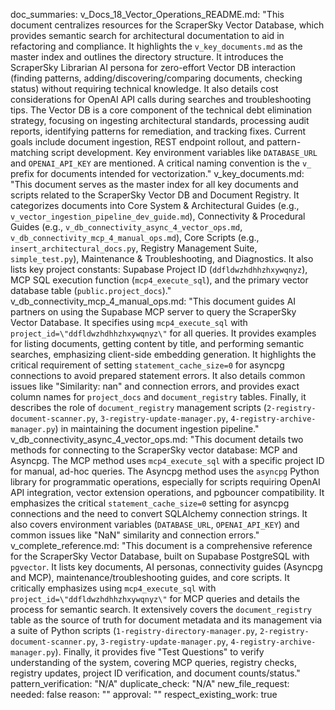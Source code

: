 doc_summaries:
  v_Docs_18_Vector_Operations_README.md: "This document centralizes resources for the ScraperSky Vector Database, which provides semantic search for architectural documentation to aid in refactoring and compliance. It highlights the `v_key_documents.md` as the master index and outlines the directory structure. It introduces the ScraperSky Librarian AI persona for zero-effort Vector DB interaction (finding patterns, adding/discovering/comparing documents, checking status) without requiring technical knowledge. It also details cost considerations for OpenAI API calls during searches and troubleshooting tips. The Vector DB is a core component of the technical debt elimination strategy, focusing on ingesting architectural standards, processing audit reports, identifying patterns for remediation, and tracking fixes. Current goals include document ingestion, REST endpoint rollout, and pattern-matching script development. Key environment variables like `DATABASE_URL` and `OPENAI_API_KEY` are mentioned. A critical naming convention is the `v_` prefix for documents intended for vectorization."
  v_key_documents.md: "This document serves as the master index for all key documents and scripts related to the ScraperSky Vector DB and Document Registry. It categorizes documents into Core System & Architectural Guides (e.g., `v_vector_ingestion_pipeline_dev_guide.md`), Connectivity & Procedural Guides (e.g., `v_db_connectivity_async_4_vector_ops.md`, `v_db_connectivity_mcp_4_manual_ops.md`), Core Scripts (e.g., `insert_architectural_docs.py`, Registry Management Suite, `simple_test.py`), Maintenance & Troubleshooting, and Diagnostics. It also lists key project constants: Supabase Project ID (`ddfldwzhdhhzhxywqnyz`), MCP SQL execution function (`mcp4_execute_sql`), and the primary vector database table (`public.project_docs`)."
  v_db_connectivity_mcp_4_manual_ops.md: "This document guides AI partners on using the Supabase MCP server to query the ScraperSky Vector Database. It specifies using `mcp4_execute_sql` with `project_id=\"ddfldwzhdhhzhxywqnyz\"` for all queries. It provides examples for listing documents, getting content by title, and performing semantic searches, emphasizing client-side embedding generation. It highlights the critical requirement of setting `statement_cache_size=0` for asyncpg connections to avoid prepared statement errors. It also details common issues like \"Similarity: nan\" and connection errors, and provides exact column names for `project_docs` and `document_registry` tables. Finally, it describes the role of `document_registry` management scripts (`2-registry-document-scanner.py`, `3-registry-update-manager.py`, `4-registry-archive-manager.py`) in maintaining the document ingestion pipeline."
  v_db_connectivity_async_4_vector_ops.md: "This document details two methods for connecting to the ScraperSky vector database: MCP and Asyncpg. The MCP method uses `mcp4_execute_sql` with a specific project ID for manual, ad-hoc queries. The Asyncpg method uses the `asyncpg` Python library for programmatic operations, especially for scripts requiring OpenAI API integration, vector extension operations, and pgbouncer compatibility. It emphasizes the critical `statement_cache_size=0` setting for asyncpg connections and the need to convert SQLAlchemy connection strings. It also covers environment variables (`DATABASE_URL`, `OPENAI_API_KEY`) and common issues like \"NaN\" similarity and connection errors."
  v_complete_reference.md: "This document is a comprehensive reference for the ScraperSky Vector Database, built on Supabase PostgreSQL with `pgvector`. It lists key documents, AI personas, connectivity guides (Asyncpg and MCP), maintenance/troubleshooting guides, and core scripts. It critically emphasizes using `mcp4_execute_sql` with `project_id=\"ddfldwzhdhhzhxywqnyz\"` for MCP queries and details the process for semantic search. It extensively covers the `document_registry` table as the source of truth for document metadata and its management via a suite of Python scripts (`1-registry-directory-manager.py`, `2-registry-document-scanner.py`, `3-registry-update-manager.py`, `4-registry-archive-manager.py`). Finally, it provides five \"Test Questions\" to verify understanding of the system, covering MCP queries, registry checks, registry updates, project ID verification, and document counts/status."
pattern_verification: "N/A"
duplicate_check: "N/A"
new_file_request:
  needed: false
  reason: ""
  approval: ""
respect_existing_work: true
